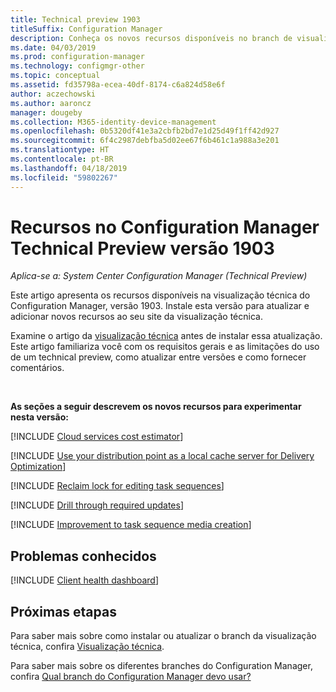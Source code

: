 ```yaml
---
title: Technical preview 1903
titleSuffix: Configuration Manager
description: Conheça os novos recursos disponíveis no branch de visualização técnica do Configuration Manager versão 1903.
ms.date: 04/03/2019
ms.prod: configuration-manager
ms.technology: configmgr-other
ms.topic: conceptual
ms.assetid: fd35798a-ecea-40df-8174-c6a824d58e6f
author: aczechowski
ms.author: aaroncz
manager: dougeby
ms.collection: M365-identity-device-management
ms.openlocfilehash: 0b5320df41e3a2cbfb2bd7e1d25d49f1ff42d927
ms.sourcegitcommit: 6f4c2987debfba5d02ee67f6b461c1a988a3e201
ms.translationtype: HT
ms.contentlocale: pt-BR
ms.lasthandoff: 04/18/2019
ms.locfileid: "59802267"
---
```

# <a name="features-in-configuration-manager-technical-preview-version-1903"></a>Recursos no Configuration Manager Technical Preview versão 1903

*Aplica-se a: System Center Configuration Manager (Technical Preview)*

Este artigo apresenta os recursos disponíveis na visualização técnica do Configuration Manager, versão 1903. Instale esta versão para atualizar e adicionar novos recursos ao seu site da visualização técnica.

Examine o artigo da [visualização técnica](/sccm/core/get-started/technical-preview) antes de instalar essa atualização. Este artigo familiariza você com os requisitos gerais e as limitações do uso de um technical preview, como atualizar entre versões e como fornecer comentários.

<br>

**As seções a seguir descrevem os novos recursos para experimentar nesta versão:**  

<!-- [!INCLUDE [Replace toast notifications with dialog window](includes/1903/3555947.md)] -->

[!INCLUDE [Cloud services cost estimator](includes/1903/3555774.md)]

[!INCLUDE [Use your distribution point as a local cache server for Delivery Optimization](includes/1903/3555764.md)]

[!INCLUDE [Reclaim lock for editing task sequences](includes/1903/3699337.md)]

[!INCLUDE [Drill through required updates](includes/1903/4224414.md)]

[!INCLUDE [Improvement to task sequence media creation](includes/1903/4090666.md)]

## <a name="known-issues"></a>Problemas conhecidos

[!INCLUDE [Client health dashboard](includes/1903/known-issue-health.md)]

## <a name="next-steps"></a>Próximas etapas

Para saber mais sobre como instalar ou atualizar o branch da visualização técnica, confira [Visualização técnica](/sccm/core/get-started/technical-preview).

Para saber mais sobre os diferentes branches do Configuration Manager, confira [Qual branch do Configuration Manager devo usar?](/sccm/core/understand/which-branch-should-i-use)
